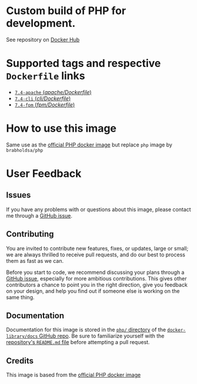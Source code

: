 # Custom build of PHP for development.

See repository on [Docker Hub](https://hub.docker.com/repository/docker/brabholdsa/php)

# Supported tags and respective `Dockerfile` links

- [ `7.4-apache` (*apache/Dockerfile*)](https://github.com/brabhold/docker-php/blob/master/apache/Dockerfile)
- [ `7.4-cli` (*cli/Dockerfile*)](https://github.com/brabhold/docker-php/blob/master/cli/Dockerfile)
- [ `7.4-fpm` (*fpm/Dockerfile*)](https://github.com/brabhold/docker-php/blob/master/fpm/Dockerfile)


# How to use this image

Same use as the [official PHP docker image](https://hub.docker.com/_/php/) but replace `php` image by `brabholdsa/php`

# User Feedback

## Issues

If you have any problems with or questions about this image, please contact me through a [GitHub issue](https://github.com/yvh/docker-php-dev/issues).

## Contributing

You are invited to contribute new features, fixes, or updates, large or small; we are always thrilled to receive pull requests, and do our best to process them as fast as we can.

Before you start to code, we recommend discussing your plans through a [GitHub issue](https://github.com/docker-library/php/issues), especially for more ambitious contributions. This gives other contributors a chance to point you in the right direction, give you feedback on your design, and help you find out if someone else is working on the same thing.

## Documentation

Documentation for this image is stored in the [`php/` directory](https://github.com/docker-library/docs/tree/master/php) of the [`docker-library/docs` GitHub repo](https://github.com/docker-library/docs). Be sure to familiarize yourself with the [repository's `README.md` file](https://github.com/docker-library/docs/blob/master/README.md) before attempting a pull request.

## Credits

This image is based from the [official PHP docker image](https://hub.docker.com/_/php/)
